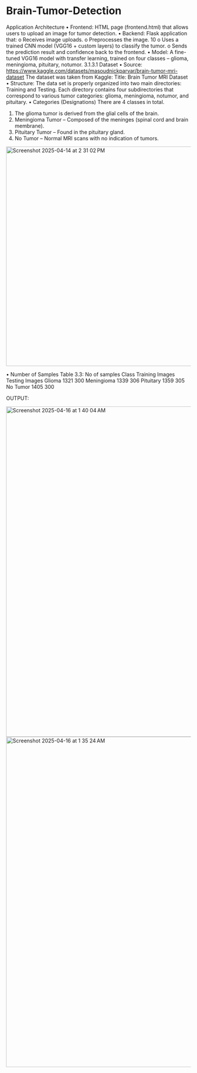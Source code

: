 # Brain-Tumor-Detection

Application Architecture
• Frontend: HTML page (frontend.html) that allows users to upload an image for tumor detection.
• Backend: Flask application that:
o Receives image uploads.
o Preprocesses the image.
10
o Uses a trained CNN model (VGG16 + custom layers) to classify the tumor.
o Sends the prediction result and confidence back to the frontend.
• Model: A fine-tuned VGG16 model with transfer learning, trained on four classes – glioma, meningioma,
pituitary, notumor.
3.1.3.1 Dataset
• Source: https://www.kaggle.com/datasets/masoudnickparvar/brain-tumor-mri-dataset
The dataset was taken from Kaggle:
Title: Brain Tumor MRI Dataset
• Structure:
The data set is properly organized into two main directories: Training and Testing.
Each directory contains four subdirectories that correspond to various tumor categories: glioma, meningioma,
notumor, and pituitary.
• Categories (Designations)
There are 4 classes in total.
1. The glioma tumor is derived from the glial cells of the brain.
2. Meningioma Tumor – Composed of the meninges (spinal cord and brain membrane).
3. Pituitary Tumor – Found in the pituitary gland.
4. No Tumor – Normal MRI scans with no indication of tumors.

<img width="1305" height="598" alt="Screenshot 2025-04-14 at 2 31 02 PM" src="https://github.com/user-attachments/assets/b06805d0-c88e-4a79-9084-9f51631d9d2c" />


• Number of Samples
Table 3.3: No of samples
Class Training Images Testing Images
Glioma 1321 300
Meningioma 1339 306
Pituitary 1359 305
No Tumor 1405 300

OUTPUT:

<img width="1440" height="900" alt="Screenshot 2025-04-16 at 1 40 04 AM" src="https://github.com/user-attachments/assets/4d4a33ec-4a71-4786-891a-72a78163dd40" />

<img width="1440" height="900" alt="Screenshot 2025-04-16 at 1 35 24 AM" src="https://github.com/user-attachments/assets/1fbeb897-ee40-412b-bc86-17e170d5a021" />



